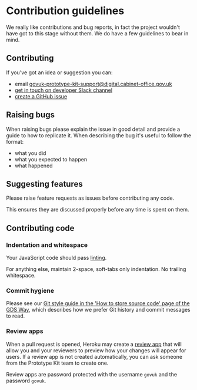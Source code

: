 # Contribution guidelines

We really like contributions and bug reports, in fact the project wouldn't have got to this stage without them.
We do have a few guidelines to bear in mind.

## Contributing

If you’ve got an idea or suggestion you can:

* email [govuk-prototype-kit-support@digital.cabinet-office.gov.uk](mailto:govuk-prototype-kit-support@digital.cabinet-office.gov.uk)
* [get in touch on developer Slack channel](https://ukgovernmentdigital.slack.com/archives/C0E1063DW)
* [create a GitHub issue](https://github.com/alphagov/govuk-prototype-kit/issues)

## Raising bugs

When raising bugs please explain the issue in good detail and provide a guide to how to replicate it.
When describing the bug it's useful to follow the format:

- what you did
- what you expected to happen
- what happened

## Suggesting features

Please raise feature requests as issues before contributing any code.

This ensures they are discussed properly before any time is spent on them.

## Contributing code

### Indentation and whitespace

Your JavaScript code should pass [linting](docs/linting.md).

For anything else, maintain 2-space, soft-tabs only indentation. No trailing whitespace.

### Commit hygiene

Please see our [Git style guide in the 'How to store source code' page of the GDS Way](https://gds-way.cloudapps.digital/standards/source-code.html#commit-messages), which describes how we prefer Git history and commit messages to read.

### Review apps

When a pull request is opened, Heroku may create a [review app](https://devcenter.heroku.com/articles/github-integration-review-apps#viewing-review-apps)
that will allow you and your reviewers to preview how your changes will appear for users.
If a review app is not created automatically, you can ask someone from the
Prototype Kit team to create one.

Review apps are password protected with the username `govuk` and the password `govuk`.
